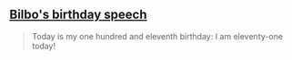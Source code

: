 ## [Bilbo's birthday speech](https://tolkiengateway.net/wiki/Bilbo%27s_birthday_speech)

> Today is my one hundred and eleventh birthday: I am eleventy-one today!
